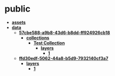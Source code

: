 <!-- generated by markdown-notes-tree -->

# public

<!-- optional markdown-notes-tree directory description starts here -->

<!-- optional markdown-notes-tree directory description ends here -->

- [**assets**](assets)
- [**data**](data)
    - [**57cbe588-a9b8-43d6-b8dd-ff924926cb18**](data/57cbe588-a9b8-43d6-b8dd-ff924926cb18)
        - [**collections**](data/57cbe588-a9b8-43d6-b8dd-ff924926cb18/collections)
            - [**Test Collection**](<data/57cbe588-a9b8-43d6-b8dd-ff924926cb18/collections/Test Collection>)
                - [**layers**](<data/57cbe588-a9b8-43d6-b8dd-ff924926cb18/collections/Test Collection/layers>)
                    - [**1**](<data/57cbe588-a9b8-43d6-b8dd-ff924926cb18/collections/Test Collection/layers/1>)
    - [**ffd30edf-5062-44a8-b5d9-7932140cf3a7**](data/ffd30edf-5062-44a8-b5d9-7932140cf3a7)
        - [**layers**](data/ffd30edf-5062-44a8-b5d9-7932140cf3a7/layers)
            - [**1**](data/ffd30edf-5062-44a8-b5d9-7932140cf3a7/layers/1)
